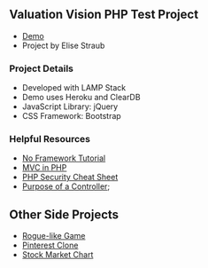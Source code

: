 ## Valuation Vision PHP Test Project
- [Demo](https://murmuring-sea-35716.herokuapp.com/)
- Project by Elise Straub

### Project Details
- Developed with LAMP Stack
- Demo uses Heroku and ClearDB
- JavaScript Library: jQuery
- CSS Framework: Bootstrap

### Helpful Resources
- [No Framework Tutorial](https://github.com/PatrickLouys/no-framework-tutorial)
- [MVC in PHP](https://r.je/mvc-in-php.html)
- [PHP Security Cheat Sheet](https://www.owasp.org/index.php/PHP_Security_Cheat_Sheet#Never_concatenate_or_interpolate_data_in_SQL)
- [Purpose of a Controller](http://techiferous.com/2013/04/so-what-exactly-is-the-purpose-of-a-rails-controller/);

## Other Side Projects
- [Rogue-like Game](http://codepen.io/elisecode247/pen/yJwGLy?editors=0010)
- [Pinterest Clone](https://github.com/elisecode247/pinterest-clone)
- [Stock Market Chart](https://github.com/elisecode247/share-stocks-chart)
 


